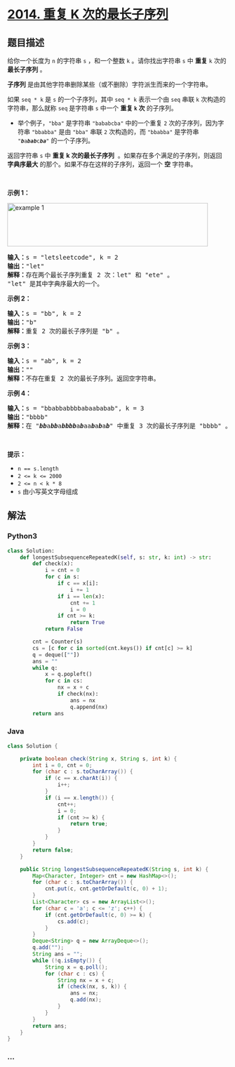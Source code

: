 # [2014. 重复 K 次的最长子序列](https://leetcode-cn.com/problems/longest-subsequence-repeated-k-times)



## 题目描述

<!-- 这里写题目描述 -->

<p>给你一个长度为 <code>n</code> 的字符串 <code>s</code> ，和一个整数 <code>k</code> 。请你找出字符串 <code>s</code> 中 <strong>重复</strong> <code>k</code> 次的 <strong>最长子序列</strong> 。</p>

<p><strong>子序列</strong> 是由其他字符串删除某些（或不删除）字符派生而来的一个字符串。</p>

<p>如果&nbsp;<code>seq * k</code> 是 <code>s</code> 的一个子序列，其中 <code>seq * k</code> 表示一个由 <code>seq</code> 串联 <code>k</code>&nbsp;次构造的字符串，那么就称 <code>seq</code><strong> </strong>是字符串 <code>s</code> 中一个 <strong>重复 <code>k</code> 次</strong> 的子序列。</p>

<ul>
	<li>举个例子，<code>"bba"</code> 是字符串 <code>"bababcba"</code> 中的一个重复 <code>2</code> 次的子序列，因为字符串 <code>"bbabba"</code> 是由 <code>"bba"</code> 串联 <code>2</code> 次构造的，而&nbsp;<code>"bbabba"</code> 是字符串 <code>"<em><strong>b</strong></em>a<em><strong>bab</strong></em>c<em><strong>ba</strong></em>"</code> 的一个子序列。</li>
</ul>

<p>返回字符串 <code>s</code> 中 <strong>重复 k 次的最长子序列</strong>&nbsp; 。如果存在多个满足的子序列，则返回 <strong>字典序最大</strong> 的那个。如果不存在这样的子序列，返回一个 <strong>空</strong> 字符串。</p>

<p>&nbsp;</p>

<p><strong>示例 1：</strong></p>

<p><img alt="example 1" src="https://assets.leetcode.com/uploads/2021/08/30/longest-subsequence-repeat-k-times.png" style="width: 457px; height: 99px;" /></p>

<pre>
<strong>输入：</strong>s = "letsleetcode", k = 2
<strong>输出：</strong>"let"
<strong>解释：</strong>存在两个最长子序列重复 2 次：let" 和 "ete" 。
"let" 是其中字典序最大的一个。
</pre>

<p><strong>示例 2：</strong></p>

<pre>
<strong>输入：</strong>s = "bb", k = 2
<strong>输出：</strong>"b"
<strong>解释：</strong>重复 2 次的最长子序列是 "b" 。
</pre>

<p><strong>示例 3：</strong></p>

<pre>
<strong>输入：</strong>s = "ab", k = 2
<strong>输出：</strong>""
<strong>解释：</strong>不存在重复 2 次的最长子序列。返回空字符串。
</pre>

<p><strong>示例 4：</strong></p>

<pre>
<strong>输入：</strong>s = "bbabbabbbbabaababab", k = 3
<strong>输出：</strong>"bbbb"
<strong>解释：</strong>在 "<strong><em>bb</em></strong>a<em><strong>bb</strong></em>a<em><strong>bbbb</strong></em>a<em><strong>b</strong></em>aa<em><strong>b</strong></em>a<em><strong>b</strong></em>a<em><strong>b</strong></em>" 中重复 3 次的最长子序列是 "bbbb" 。
</pre>

<p>&nbsp;</p>

<p><strong>提示：</strong></p>

<ul>
	<li><code>n == s.length</code></li>
	<li><code>2 &lt;= k &lt;= 2000</code></li>
	<li><code>2 &lt;= n &lt; k * 8</code></li>
	<li><code>s</code> 由小写英文字母组成</li>
</ul>


## 解法

<!-- 这里可写通用的实现逻辑 -->

<!-- tabs:start -->

### **Python3**

<!-- 这里可写当前语言的特殊实现逻辑 -->

```python
class Solution:
    def longestSubsequenceRepeatedK(self, s: str, k: int) -> str: 
        def check(x):
            i = cnt = 0
            for c in s:
                if c == x[i]:
                    i += 1
                if i == len(x):
                    cnt += 1
                    i = 0
                if cnt >= k:
                    return True
            return False

        cnt = Counter(s)
        cs = [c for c in sorted(cnt.keys()) if cnt[c] >= k]
        q = deque([""])
        ans = ""
        while q:
            x = q.popleft()
            for c in cs:
                nx = x + c
                if check(nx):
                    ans = nx
                    q.append(nx)
        return ans
```

### **Java**

<!-- 这里可写当前语言的特殊实现逻辑 -->

```java
class Solution {

    private boolean check(String x, String s, int k) {
        int i = 0, cnt = 0;
        for (char c : s.toCharArray()) {
            if (c == x.charAt(i)) {
                i++;
            }
            if (i == x.length()) {
                cnt++;
                i = 0;
                if (cnt >= k) {
                    return true;
                }
            }
        }
        return false;
    }

    public String longestSubsequenceRepeatedK(String s, int k) {
        Map<Character, Integer> cnt = new HashMap<>();
        for (char c : s.toCharArray()) {
            cnt.put(c, cnt.getOrDefault(c, 0) + 1);
        }
        List<Character> cs = new ArrayList<>();
        for (char c = 'a'; c <= 'z'; c++) {
            if (cnt.getOrDefault(c, 0) >= k) {
                cs.add(c);
            }
        }
        Deque<String> q = new ArrayDeque<>();
        q.add("");
        String ans = "";
        while (!q.isEmpty()) {
            String x = q.poll();
            for (char c : cs) {
                String nx = x + c;
                if (check(nx, s, k)) {
                    ans = nx;
                    q.add(nx);
                }
            }
        }
        return ans;
    }
}
```

### **...**

```

```

<!-- tabs:end -->
